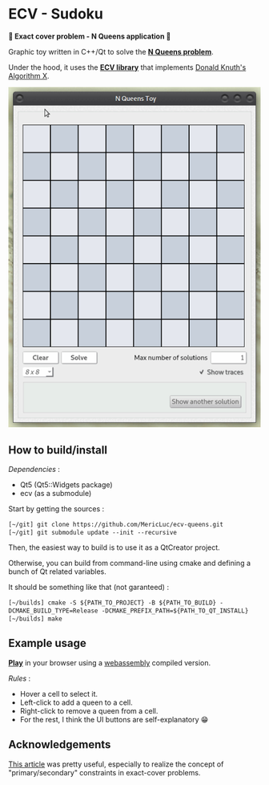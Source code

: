# ECV - Sudoku

**:star2: Exact cover problem - N Queens application :star2:**

Graphic toy written in C++/Qt to solve the [**N Queens problem**](https://en.wikipedia.org/wiki/Eight_queens_puzzle).

Under the hood, it uses the [**ECV library**](https://github.com/MericLuc/ecv) that implements [Donald Knuth's Algorithm X](https://arxiv.org/pdf/cs/0011047v1.pdf). 

![example](imgs/example.gif)

## How to build/install

_Dependencies_ : 
  - Qt5 (Qt5::Widgets package)
  - ecv (as a submodule)

Start by getting the sources :

```
[~/git] git clone https://github.com/MericLuc/ecv-queens.git
[~/git] git submodule update --init --recursive
```

Then, the easiest way to build is to use it as a QtCreator project.

Otherwise, you can build from command-line using cmake and defining a bunch of Qt related variables.

It should be something like that (not garanteed) : 

```
[~/builds] cmake -S ${PATH_TO_PROJECT} -B ${PATH_TO_BUILD} -DCMAKE_BUILD_TYPE=Release -DCMAKE_PREFIX_PATH=${PATH_TO_QT_INSTALL}
[~/builds] make
```

## Example usage

[**Play**](https://mericluc.github.io/ecv/queens/app.html) in your browser using a [webassembly](https://webassembly.org/) compiled version.

_Rules_ : 
  - Hover a cell to select it.
  - Left-click to add a queen to a cell.
  - Right-click to remove a queen from a cell.
  - For the rest, I think the UI buttons are self-explanatory 😁

## Acknowledgements

[This article](https://www.nohuddleoffense.de/2019/01/20/dancing-links-algorithm-x-and-the-n-queens-puzzle/) was pretty useful, especially to realize the concept of "primary/secondary" constraints in exact-cover problems.